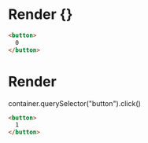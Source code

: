 # Render {}
```html
<button>
  0
</button>
```


# Render 
container.querySelector("button").click()

```html
<button>
  1
</button>
```